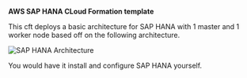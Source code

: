**AWS SAP HANA CLoud Formation template**

This cft deploys a basic architecture for SAP HANA with 1 master and 1 worker node based off on the following architecture. 

![SAP HANA Architecture](https://github.com/flexera/self-service-assets/blob/SEG-9/SAP-HANA-AWS-CFT/SAP_HANA_CFT_DESIGN.png)

You would have it install and configure SAP HANA yourself.
